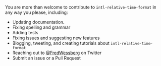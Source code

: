 You are more than welcome to contribute to `intl-relative-time-format` in any way you please, including:

- Updating documentation.
- Fixing spelling and grammar
- Adding tests
- Fixing issues and suggesting new features
- Blogging, tweeting, and creating tutorials about `intl-relative-time-format`
- Reaching out to [@FredWessberg](https://twitter.com/FredWessberg) on Twitter
- Submit an issue or a Pull Request